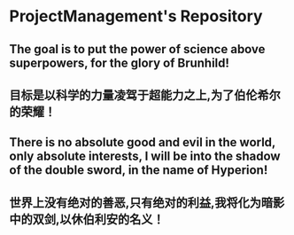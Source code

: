 # ProjectManagement's Repository


## The goal is to put the power of science above superpowers, for the glory of Brunhild!
## 目标是以科学的力量凌驾于超能力之上,为了伯伦希尔的荣耀！


## There is no absolute good and evil in the world, only absolute interests, I will be into the shadow of the double sword, in the name of Hyperion!
## 世界上没有绝对的善恶,只有绝对的利益,我将化为暗影中的双剑,以休伯利安的名义！
